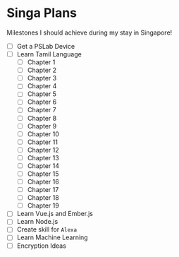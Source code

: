 # Singa Plans
Milestones I should achieve during my stay in Singapore!

- [ ] Get a PSLab Device
- [ ] Learn Tamil Language
    - [ ] Chapter 1
    - [ ] Chapter 2
    - [ ] Chapter 3
    - [ ] Chapter 4
    - [ ] Chapter 5
    - [ ] Chapter 6
    - [ ] Chapter 7
    - [ ] Chapter 8
    - [ ] Chapter 9
    - [ ] Chapter 10
    - [ ] Chapter 11
    - [ ] Chapter 12
    - [ ] Chapter 13
    - [ ] Chapter 14
    - [ ] Chapter 15
    - [ ] Chapter 16
    - [ ] Chapter 17
    - [ ] Chapter 18
    - [ ] Chapter 19
- [ ] Learn Vue.js and Ember.js
- [ ] Learn Node.js
- [ ] Create skill for `Alexa`
- [ ] Learn Machine Learning
- [ ] Encryption Ideas
